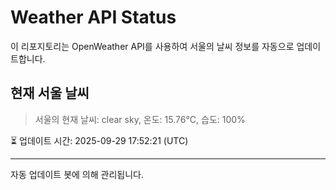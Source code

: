 
# Weather API Status

이 리포지토리는 OpenWeather API를 사용하여 서울의 날씨 정보를 자동으로 업데이트합니다.

## 현재 서울 날씨
> 서울의 현재 날씨: clear sky, 온도: 15.76°C, 습도: 100%

⏳ 업데이트 시간: 2025-09-29 17:52:21 (UTC)

---
자동 업데이트 봇에 의해 관리됩니다.
